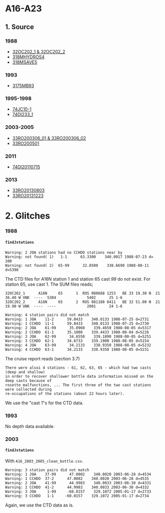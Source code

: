 # A16-A23
## 1. Source

### 1988
+ [32OC202_1 & 32OC202_2](https://cchdo.ucsd.edu/cruise/32OC202_1)
+ [318MHYDROS4](https://cchdo.ucsd.edu/cruise/318MHYDROS4)
+ [318MSAVE5](https://cchdo.ucsd.edu/cruise/318MSAVE5)

### 1993
+ [3175MB93](https://cchdo.ucsd.edu/cruise/3175MB93)

### 1995-1998
+ [74JC10-1](https://cchdo.ucsd.edu/cruise/74JC10-1)
+ [74DI233_1](https://cchdo.ucsd.edu/cruise/74DI233_1)

### 2003-2005
+ [33RO200306_01 & 33RO200306_02](https://cchdo.ucsd.edu/cruise/33RO200306_01)
+ [33RO200501](https://cchdo.ucsd.edu/cruise/33RO200501)

### 2011
+ [74DI20110715](https://cchdo.ucsd.edu/cruise/74DI20110715)

### 2013
+ [33RO20130803](https://cchdo.ucsd.edu/cruise/33RO20130803)
+ [33RO20131223](https://cchdo.ucsd.edu/cruise/33RO20131223)

# 2. Glitches

### 1988

#### `findJstations`
~~~
Warning: 2 JOA stations had no CCHDO stations near by
Warning: not found( 1)   1-1      63.3300    340.0017 1988-07-23 d= 200
Warning: not found( 2)  65-99      32.8500    338.6690 1988-08-11 d=5398
~~~
The CTD files for A16N station 1 and station 65 cast *99* do not exist.
For station 65, use cast 1. The SUM files reads;
~~~
32OC202_1      A16N     65      1  ROS 080688 1253   BE 33 19.30 N  21 36.40 W UNK  ----  5304              5402      25 1-6
32OC202_2      A16N     65      2  ROS 081188 0411   BE 32 51.00 N  21 19.90 W UNK  ----  ----              2001      24 1-6
~~~

~~~
Warning: 4 station pairs did not match
Warning: 1 JOA    11-2      59.8433    340.0133 1988-07-25 d=2731
Warning: 1 CCHDO  11-1      59.8433    340.0133 1988-07-25 d=2730
Warning: 2 JOA    61-99      35.0960    339.4650 1988-08-05 d=5317
Warning: 2 CCHDO  61-1      35.1000    339.4433 1988-08-04 d=5226
Warning: 3 JOA    62-99      34.6550    339.1890 1988-08-05 d=5251
Warning: 3 CCHDO  62-1      34.6733    339.1900 1988-08-05 d=5154
Warning: 4 JOA    63-99      34.2133    338.9350 1988-08-05 d=5232
Warning: 4 CCHDO  63-1      34.2133    338.9350 1988-08-05 d=5231
~~~
The cruise report reads (section 3.7)
~~~
There were alsoi 4 stations - 61, 62, 63, 65 - which had two casts (deep and shallow)
in order to recover shallower bottle data information missed on the deep casts because of
rosette malfunctions, ... The first three of the two cast stations were collected during
re-occupations of the stations (about 22 hours later).
~~~
We use the "cast 1"s for the CTD data.

### 1993

No depth data available.

### 2003

#### `findJstations`
With `A16_2003_2005_clean_bottle.csv`.

~~~
Warning: 3 station pairs did not match
Warning: 1 JOA    37-99      47.0002    340.0020 2003-06-28 d=4534
Warning: 1 CCHDO  37-2      47.0002    340.0020 2003-06-28 d=4535
Warning: 2 JOA    41-99      44.9983    340.0033 2003-06-30 d=4331
Warning: 2 CCHDO  41-2      44.9983    340.0033 2003-06-30 d=4332
Warning: 3 JOA     1-99     -60.0157    329.1072 2005-01-17 d=2733
Warning: 3 CCHDO   1-1     -60.0157    329.1072 2005-01-17 d=2734
~~~
Again, we use the CTD data as is.
